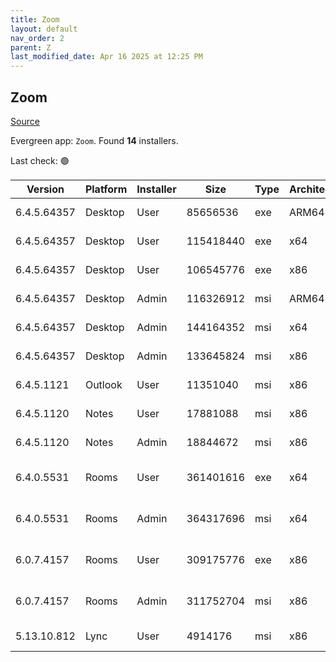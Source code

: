```yaml
---
title: Zoom
layout: default
nav_order: 2
parent: Z
last_modified_date: Apr 16 2025 at 12:25 PM
---
```


## Zoom

[Source](https://zoom.us/download)

Evergreen app: `Zoom`. Found **14** installers.

Last check: 🟢

| Version     | Platform | Installer | Size      | Type | Architecture | URI                                                                                                                                          |
| ----------- | -------- | --------- | --------- | ---- | ------------ | -------------------------------------------------------------------------------------------------------------------------------------------- |
| 6.4.5.64357 | Desktop  | User      | 85656536  | exe  | ARM64        | [https://cdn.zoom.us/prod/6.4.5.64357/arm64/ZoomInstallerFull.exe](https://cdn.zoom.us/prod/6.4.5.64357/arm64/ZoomInstallerFull.exe)         |
| 6.4.5.64357 | Desktop  | User      | 115418440 | exe  | x64          | [https://cdn.zoom.us/prod/6.4.5.64357/x64/ZoomInstallerFull.exe](https://cdn.zoom.us/prod/6.4.5.64357/x64/ZoomInstallerFull.exe)             |
| 6.4.5.64357 | Desktop  | User      | 106545776 | exe  | x86          | [https://cdn.zoom.us/prod/6.4.5.64357/ZoomInstallerFull.exe](https://cdn.zoom.us/prod/6.4.5.64357/ZoomInstallerFull.exe)                     |
| 6.4.5.64357 | Desktop  | Admin     | 116326912 | msi  | ARM64        | [https://cdn.zoom.us/prod/6.4.5.64357/arm64/ZoomInstallerFull.msi](https://cdn.zoom.us/prod/6.4.5.64357/arm64/ZoomInstallerFull.msi)         |
| 6.4.5.64357 | Desktop  | Admin     | 144164352 | msi  | x64          | [https://cdn.zoom.us/prod/6.4.5.64357/x64/ZoomInstallerFull.msi](https://cdn.zoom.us/prod/6.4.5.64357/x64/ZoomInstallerFull.msi)             |
| 6.4.5.64357 | Desktop  | Admin     | 133645824 | msi  | x86          | [https://cdn.zoom.us/prod/6.4.5.64357/ZoomInstallerFull.msi](https://cdn.zoom.us/prod/6.4.5.64357/ZoomInstallerFull.msi)                     |
| 6.4.5.1121  | Outlook  | User      | 11351040  | msi  | x86          | [https://cdn.zoom.us/prod/6.4.5.1121/ZoomOutlookPluginSetup.msi](https://cdn.zoom.us/prod/6.4.5.1121/ZoomOutlookPluginSetup.msi)             |
| 6.4.5.1120  | Notes    | User      | 17881088  | msi  | x86          | [https://cdn.zoom.us/prod/6.4.5.1120/ZoomNotesPluginSetup.msi](https://cdn.zoom.us/prod/6.4.5.1120/ZoomNotesPluginSetup.msi)                 |
| 6.4.5.1120  | Notes    | Admin     | 18844672  | msi  | x86          | [https://cdn.zoom.us/prod/6.4.5.1120/ZoomNotesPluginAdminTool.msi](https://cdn.zoom.us/prod/6.4.5.1120/ZoomNotesPluginAdminTool.msi)         |
| 6.4.0.5531  | Rooms    | User      | 361401616 | exe  | x64          | [https://cdn.zoom.us/prod/6.4.0.5531/x64/zoomrooms-6.4.0.5531-x64.exe](https://cdn.zoom.us/prod/6.4.0.5531/x64/zoomrooms-6.4.0.5531-x64.exe) |
| 6.4.0.5531  | Rooms    | Admin     | 364317696 | msi  | x64          | [https://cdn.zoom.us/prod/6.4.0.5531/x64/zoomrooms-6.4.0.5531-x64.msi](https://cdn.zoom.us/prod/6.4.0.5531/x64/zoomrooms-6.4.0.5531-x64.msi) |
| 6.0.7.4157  | Rooms    | User      | 309175776 | exe  | x86          | [https://cdn.zoom.us/prod/6.0.7.4157/zoomrooms-6.0.7.4157-x86.exe](https://cdn.zoom.us/prod/6.0.7.4157/zoomrooms-6.0.7.4157-x86.exe)         |
| 6.0.7.4157  | Rooms    | Admin     | 311752704 | msi  | x86          | [https://cdn.zoom.us/prod/6.0.7.4157/zoomrooms-6.0.7.4157-x86.msi](https://cdn.zoom.us/prod/6.0.7.4157/zoomrooms-6.0.7.4157-x86.msi)         |
| 5.13.10.812 | Lync     | User      | 4914176   | msi  | x86          | [https://cdn.zoom.us/prod/5.13.10.812/ZoomLyncPluginSetup.msi](https://cdn.zoom.us/prod/5.13.10.812/ZoomLyncPluginSetup.msi)                 |
